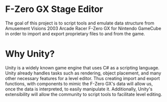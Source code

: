 # F-Zero GX Stage Editor
The goal of this project is to script tools and emulate data structure from Amusement Visions 2003 Arcade Racer F-Zero GX for Nintendo GameCube in order to import and export proprietary files to and from the game.

# Why Unity?
Unity is a widely known game engine that uses C# as a scripting language. Unity already handles tasks such as rendering, object placement, and many other necessary features for a level editor. Thus creating import and export functions, with components to mimic the F-Zero GX's data will allow us, once the data is interpreted, to easily manipulate it. Additionally, Unity's extensibility will allow the community to script tools to facilitate level editing.
